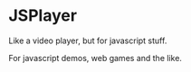 # JSPlayer

Like a video player, but for javascript stuff.

For javascript demos, web games and the like.